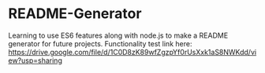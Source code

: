 # README-Generator
Learning to use ES6 features along with node.js to make a README generator for future projects.
Functionality test link here: https://drive.google.com/file/d/1C0D8zK89wfZgzpYf0rUsXxk1aS8NWKdd/view?usp=sharing

